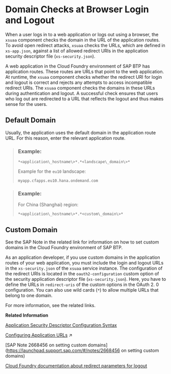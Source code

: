 <!-- loio22a7d69e35574ab082561acbcfa4cd3f -->

# Domain Checks at Browser Login and Logout

When a user logs in to a web application or logs out using a browser, the `xsuaa` component checks the domain in the URL of the application routes. To avoid open redirect attacks, `xsuaa` checks the URLs, which are defined in `xs-app.json`, against a list of allowed redirect URIs in the application security descriptor file \(`xs-security.json`\).



A web application in the Cloud Foundry environment of SAP BTP has application routes. These routes are URLs that point to the web application. At runtime, the `xsuaa` component checks whether the redirect URI for login and logout is correct and rejects any attempts to access incompatible redirect URIs. The `xsuaa` component checks the domains in these URLs during authentication and logout. A successful check ensures that users who log out are redirected to a URL that reflects the logout and thus makes sense for the users.



<a name="loio22a7d69e35574ab082561acbcfa4cd3f__section_rwl_fx1_tfb"/>

## Default Domain

Usually, the application uses the default domain in the application route URL. For this reason, enter the relevant application route.

> ### Example:  
> `*<application\_hostname\>*.*<landscape\_domain\>*`
> 
> Example for the `eu10` landscape:
> 
> `myapp.cfapps.eu10.hana.ondemand.com`

> ### Example:  
> For China \(Shanghai\) region:
> 
> `*<application\_hostname\>*.*<custom\_domain\>*`



<a name="loio22a7d69e35574ab082561acbcfa4cd3f__section_xwg_mx1_tfb"/>

## Custom Domain

See the SAP Note in the related link for information on how to set custom domains in the Cloud Foundry environment of SAP BTP.

As an application developer, if you use custom domains in the application routes of your web application, you must include the login and logout URLs in the `xs-security.json` of the `xsuaa` service instance. The configuration of the redirect URIs is located in the `oauth2-configuration` custom option of the security application descriptor file \(`xs-security.json`\). Here, you have to define the URLs in `redirect-uris` of the custom options in the OAuth 2. 0 configuration. You can also use wild cards \(`*`\) to allow multiple URLs that belong to one domain.

For more information, see the related links.

**Related Information**  




[Application Security Descriptor Configuration Syntax](application-security-descriptor-configuration-syntax-517895a.md "The syntax required to set the properties and values defined in the xs-security.json application security descriptor file.")

[Configuring Application URLs](https://help.sap.com/viewer/ea72206b834e4ace9cd834feed6c0e09/Cloud/en-US/7ceeaa5e528140c48ae53b68433293ba.html "By default, all applications running on SAP BTP are accessed on the hana.ondemand.com domain.") :arrow_upper_right:

[SAP Note 2668456 on setting custom domains](https://launchpad.support.sap.com/#/notes/2668456 on setting custom domains)

[Cloud Foundry documentation about redirect parameters for logout](https://docs.cloudfoundry.org/api/uaa/version/4.24.0/index.html#session-management)

